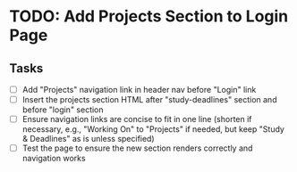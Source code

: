 # TODO: Add Projects Section to Login Page

## Tasks
- [ ] Add "Projects" navigation link in header nav before "Login" link
- [ ] Insert the projects section HTML after "study-deadlines" section and before "login" section
- [ ] Ensure navigation links are concise to fit in one line (shorten if necessary, e.g., "Working On" to "Projects" if needed, but keep "Study & Deadlines" as is unless specified)
- [ ] Test the page to ensure the new section renders correctly and navigation works
